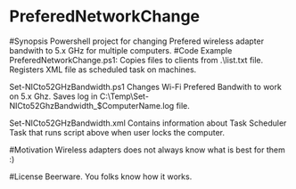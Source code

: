 # PreferedNetworkChange

#Synopsis
Powershell project for changing Prefered wireless adapter bandwith to 5.x GHz for multiple computers.
#Code Example
PreferedNetworkChange.ps1:
Copies files to clients from .\list.txt file. Registers XML file as scheduled task on machines.

Set-NICto52GHzBandwidth.ps1
Changes Wi-Fi Prefered Bandwith to work on 5.x Ghz. Saves log in C:\Temp\Set-NICto52GhzBandwidth_$ComputerName.log file.

Set-NICto52GHzBandwidth.xml
Contains information about Task Scheduler Task that runs script above when user locks the computer.

#Motivation
Wireless adapters does not always know what is best for them :)

#License
Beerware. You folks know how it works.
